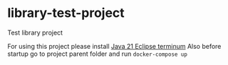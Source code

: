 # library-test-project
Test library project

For using this project please install [Java 21 Eclipse terminum](https://adoptium.net/en-GB/temurin/releases/)
Also before startup go to project parent folder and run `docker-compose up`
